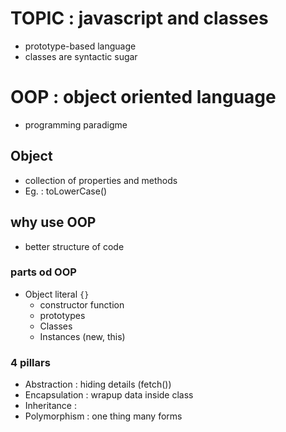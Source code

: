 # TOPIC : javascript and classes

- prototype-based language
- classes are syntactic sugar


# OOP : object oriented language
- programming paradigme

## Object 
- collection of properties and methods
- Eg. : toLowerCase()

## why use OOP
- better structure of code

### parts od OOP
- Object literal `{}`
    - constructor function
    - prototypes
    - Classes
    - Instances (new, this)


### 4 pillars
- Abstraction : hiding details (fetch())
- Encapsulation : wrapup data inside class
- Inheritance : 
- Polymorphism : one thing many forms